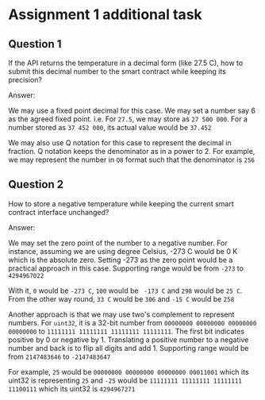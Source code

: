 # Assignment 1 additional task

## Question 1

If the API returns the temperature in a decimal form (like 27.5 C),
how to submit this decimal number to the smart contract while keeping its
precision?

Answer: 

We may use a fixed point decimal for this case. We may set a number say 6 as the agreed fixed point. i.e. For `27.5`, we may store as `27 500 000`. For a number stored as `37 452 000`, its actual value would be `37.452`

We may also use Q notation for this case to represent the decimal in fraction. Q notation keeps the denominator as in a power to 2. For example, we may represent the number in `Q8` format such that the denominator is `256`

## Question 2

How to store a negative temperature while keeping the current smart
contract interface unchanged?

Answer:

We may set the zero point of the number to a negative number. For instance, assuming we are using degree Celsius, -273 C would be 0 K which is the absolute zero. Setting -273 as the zero point would be a practical approach in this case. Supporting range would be from `-273` to `4294967022`

With it, `0` would be `-273 C`, `100` would be ` -173 C` and `298` would be `25 C`. From the other way round, `33 C` would be `306` and `-15 C` would be `258`

Another approach is that we may use two's complement to represent numbers. For `uint32`, it is a 32-bit number from `00000000 00000000 00000000 00000000` to `11111111 11111111 11111111 11111111`. The first bit indicates positive by 0 or negative by 1. Translating a positive number to a negative number and back is to flip all digits and add 1. Supporting range would be from `2147483646` to `-2147483647`


For example, `25` would be `00000000 00000000 00000000 00011001` which its uint32 is representing `25` and `-25` would be `11111111 11111111 11111111 11100111` which its uint32 is `4294967271`


